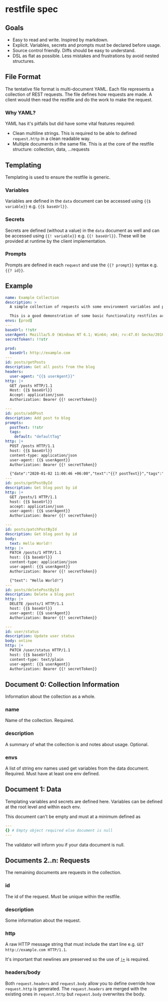 # restfile spec

## Goals

- Easy to read and write. Inspired by markdown.
- Explicit. Variables, secrets and prompts must be declared before usage.
- Source control friendly. Diffs should be easy to understand.
- DSL as flat as possible. Less mistakes and frustrations by avoid nested structures.

## File Format

The tentative file format is multi-document YAML. Each file represents a collection of REST requests. The file defines how requests are made. A client would then read the restfile and do the work to make the request.

### Why YAML?

YAML has it's pitfalls but did have some vital features required:

- Clean multiline strings. This is required to be able to defined `request.http` in a clean readable way.
- Multiple documents in the same file. This is at the core of the restfile structure: collection, data, ...requests

## Templating

Templating is used to ensure the restfile is generic.

### Variables

Variables are defined in the `data` document can be accessed using `{{$ variable}}` e.g. `{{$ baseUrl}}`.

### Secrets

Secrets are defined (without a value) in the `data` document as well and can be accessed using `{{! variable}}` e.g. `{{! baseUrl}}`. These will be provided at runtime by the client implementation.

### Prompts

Prompts are defined in each `request` and use the `{{? prompt}}` syntax e.g. `{{? id}}`.

## Example

<!-- prettier-ignore -->
```yaml
name: Example Collection
description: >
  A simple collection of requests with some environment variables and prompts.

  This is a good demonstration of some basic functionality restfiles are aiming for.
envs: [prod]
---
baseUrl: !!str
userAgent: Mozilla/5.0 (Windows NT 6.1; Win64; x64; rv:47.0) Gecko/20100101 Firefox/47.0
secretToken!: !!str

prod:
  baseUrl: http://example.com
---
id: posts/getPosts
description: Get all posts from the blog
headers:
  user-agent: "{{$ userAgent}}"
http: |+
  GET /posts HTTP/1.1
  Host: {{$ baseUrl}}
  Accept: application/json
  Authorization: Bearer {{! secretToken}}

---
id: posts/addPost
description: Add post to blog
prompts:
  postText: !!str
  tags:
    default: "defaultTag"
http: |+
  POST /posts HTTP/1.1
  host: {{$ baseUrl}}
  content-type: application/json
  user-agent: {{$ userAgent}}
  Authorization: Bearer {{! secretToken}}

  {"date":"2020-01-02 11:00:46 +06:00","text":"{{? postText}}","tags":"{{? tags}}"}
---
id: posts/getPostById
description: Get blog post by id
http: |+
  GET /posts/1 HTTP/1.1
  host: {{$ baseUrl}}
  accept: application/json
  user-agent: {{$ userAgent}}
  Authorization: Bearer {{! secretToken}}

---
id: posts/patchPostById
description: Get blog post by id
body:
  text: Hello World!!
http: |+
  PATCH /posts/1 HTTP/1.1
  host: {{$ baseUrl}}
  content-type: application/json
  user-agent: {{$ userAgent}}
  Authorization: Bearer {{! secretToken}}

  {"text": "Hello World!"}
---
id: posts/deletePostById
description: Delete a blog post
http: |+
  DELETE /posts/1 HTTP/1.1
  host: {{$ baseUrl}}
  user-agent: {{$ userAgent}}
  Authorization: Bearer {{! secretToken}}

---
id: user/status
description: Update user status
body: online
http: |+
  PATCH /user/status HTTP/1.1
  host: {{$ baseUrl}}
  content-type: text/plain
  user-agent: {{$ userAgent}}
  Authorization: Bearer {{! secretToken}}


```

## Document 0: Collection Information

Information about the collection as a whole.

### name

Name of the collection. Required.

### description

A summary of what the collection is and notes about usage. Optional.

### envs

A list of string env names used get variables from the data document. Required. Must have at least one env defined.

## Document 1: Data

Templating variables and secrets are defined here. Variables can be defined at the root level and within each env.

This document can't be empty and must at a minimum defined as

```yaml
---
{} # Empty object required else document is null
---
```

The validator will inform you if your data document is null.

## Documents 2..n: Requests

The remaining documents are requests in the collection.

### id

The id of the request. Must be unique within the restfile.

### description

Some information about the request.

### http

A raw HTTP message string that must include the start line e.g. `GET http://example.com HTTP/1.1`.

It's important that newlines are preserved so the use of [`|+`](https://yaml.org/spec/1.2.2/#23-scalars) is required.

### headers/body

Both `request.headers` and `request.body` allow you to define override how `request.http` is generated. The `request.headers` are merged with the existing ones in `request.http` but `request.body` overwrites the body.
